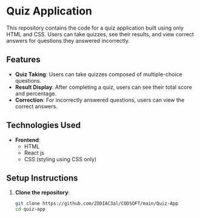 # Quiz Application

This repository contains the code for a quiz application built using only HTML and CSS. Users can take quizzes, see their results, and view correct answers for questions they answered incorrectly.

## Features

- **Quiz Taking**: Users can take quizzes composed of multiple-choice questions.
- **Result Display**: After completing a quiz, users can see their total score and percentage.
- **Correction**: For incorrectly answered questions, users can view the correct answers.

## Technologies Used

- **Frontend**:
  - HTML
  - React js
  - CSS (styling using CSS only)

## Setup Instructions

1. **Clone the repository**:
   ```bash
   git clone https://github.com/ZODIAC3al/CODSOFT/main/Quiz-App
   cd quiz-app
